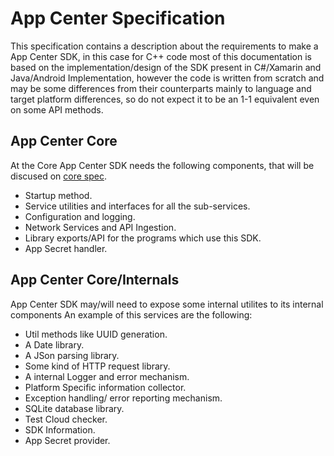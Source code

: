 # App Center Specification

This specification contains a description about the requirements to make a App Center SDK,
in this case for C++ code most of this documentation is based on the implementation/design
of the SDK present in C#/Xamarin and Java/Android Implementation, however the code is
written from scratch and may be some differences from their counterparts mainly to
language and target platform differences, so do not expect it to be an 1-1 equivalent even
on some API methods.

## App Center Core

At the Core App Center SDK needs the following components, that will be discused on [core spec](core.md).

- Startup method.
- Service utilities and interfaces for all the sub-services.
- Configuration and logging.
- Network Services and API Ingestion.
- Library exports/API for the programs which use this SDK.
- App Secret handler.

## App Center Core/Internals

App Center SDK may/will need to expose some internal utilites to its internal components
An example of this services are the following:

- Util methods like UUID generation.
- A Date library.
- A JSon parsing library.
- Some kind of HTTP request library.
- A internal Logger and error mechanism.
- Platform Specific information collector.
- Exception handling/ error reporting mechanism.
- SQLite database library.
- Test Cloud checker.
- SDK Information.
- App Secret provider.
